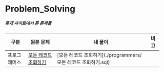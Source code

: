 # Problem_Solving

##### 문제 사이트에서 푼 문제들



| 구분         | 원본 문제                                                    | 내 풀이                                                      | 비고 |
| ------------ | ------------------------------------------------------------ | ------------------------------------------------------------ | ---- |
| 프로그래머스 | [모든 레코드 조회하기](https://programmers.co.kr/learn/courses/30/lessons/59034) | [모든 레코드 조회하기](./programmers/모든 레코드 조회하기.sql) |      |

